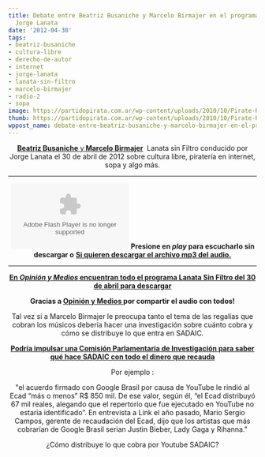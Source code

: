 ```yaml
---
title: Debate entre Beatriz Busaniche y Marcelo Birmajer en el programa de radio de
  Jorge Lanata
date: '2012-04-30'
tags:
- beatriz-busaniche
- cultura-libre
- derecho-de-autor
- internet
- jorge-lanata
- lanata-sin-filtro
- marcelo-birmajer
- radio-2
- sopa
image: https://partidopirata.com.ar/wp-content/uploads/2010/10/Pirate-Radio.jpg.png
thumb: https://partidopirata.com.ar/wp-content/uploads/2010/10/Pirate-Radio.jpg-150x150.png
wppost_name: debate-entre-beatriz-busaniche-y-marcelo-birmajer-en-el-programa-de-radio-de-jorge-lanata
---
```


<center><a href="http://www.bea.org.ar/" target="_blank"><strong>Beatriz Busaniche</strong> y</a><strong><a href="http://www.revistaenie.clarin.com/ideas/tecnologia-comunicacion/Marcelo-Birmajer-A-mi-si-me-gusta-la-SOPA_0_641336034.html" target="_blank"> Marcelo Birmajer</a></strong>  Lanata sin Filtro conducido por Jorge Lanata el 30 de abril de 2012 sobre cultura libre, piratería en internet, sopa y algo más.</center>

<hr />
<p style="text-align: center;"><object id="player1198046" width="240" height="133" classid="clsid:d27cdb6e-ae6d-11cf-96b8-444553540000" codebase="http://download.macromedia.com/pub/shockwave/cabs/flash/swflash.cab#version=6,0,40,0"><param name="AllowScriptAccess" value="always" /><param name="allowFullScreen" value="true" /><param name="wmode" value="transparent" /><param name="src" value="http://www.ivoox.com/playerivoox_ee_1198046_1.html" /><param name="allowfullscreen" value="true" /><param name="allowscriptaccess" value="always" /><embed id="player1198046" width="240" height="133" type="application/x-shockwave-flash" src="http://www.ivoox.com/playerivoox_ee_1198046_1.html" AllowScriptAccess="always" allowFullScreen="true" wmode="transparent" allowfullscreen="true" allowscriptaccess="always" /></object>
<strong>Presione en <em>play</em> para escucharlo sin descargar o</strong>
<strong> <a href="http://www.ivoox.com/debate-entre-beatriz-busaniche-marcelo-birmajer_md_1198046_1.mp3" target="_blank">Si quieren descargar el archivo mp3 del audio.</a></strong></p>


<hr />
<p style="text-align: center;"><strong><a href="http://opinionymedios.blogspot.com/2012/04/lanata-en-radio-mitre-audio-3042012.html" target="_blank">En <em>Opinión y Medios</em> encuentran todo el programa Lanata Sin Filtro del 30 de abril para descargar</a></strong></p>
<p style="text-align: center;"><strong>Gracias a <a href="http://opinionymedios.blogspot.com/" target="_blank">Opinión y Medios </a> por compartir el audio con todos!</strong></p>
<p style="text-align: center;">Tal vez si a Marcelo Birmajer le preocupa tanto el tema de las regalías que cobran los músicos debería hacer una investigación sobre cuánto cobra y cómo se distribuye lo que entra en SADAIC.</p>
<p style="text-align: center;"><strong><a href="https://partidopirata.com.ar/4287/el-sadaic-brasileno-en-jaque-comision-parlamentaria-de-investigacion">Podría impulsar una Comisión Parlamentaria de Investigación para saber qué hace SADAIC con todo el dinero que recauda</a></strong></p>
<p style="text-align: center;">Por ejemplo :</p>
<p style="text-align: center;">"el acuerdo firmado con Google Brasil por causa de YouTube le rindió al Ecad “más o menos” R$ 850 mil. De ese valor, según él, “el Ecad distribuyó 67 mil reales, alegando que el repertorio que fue ejecutado en YouTube no estaria identificado”. En entrevista a Link el año pasado, Mario Sergio Campos, gerente de recaudación del Ecad, dijo que los artistas que más cobrarían de Google Brasil serian Justin Bieber, Lady Gaga y Rihanna."</p>
<p style="text-align: center;">¿Cómo distribuye lo que cobra por Youtube SADAIC?</p>
